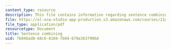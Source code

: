 ```yaml
---
content_type: resource
description: This file contains information regarding sentence combining.
file: https://ol-ocw-studio-app-production.s3.amazonaws.com/courses/21g-228-advanced-workshop-in-writing-for-social-sciences-and-architecture-els-spring-2007/7b046ad868c681047b04679a3637906d_MIT21G.228S07_sent_combine.pdf
file_type: application/pdf
resourcetype: Document
title: Sentence combining
uid: 7b046ad8-68c6-8104-7b04-679a3637906d
---
```

